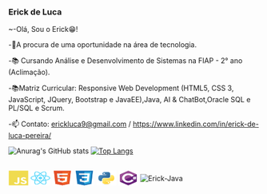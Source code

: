 ### Erick de Luca
~-Olá, Sou o Erick😁!

-🔎A procura de uma oportunidade na área de tecnologia.

-📚 Cursando Análise e Desenvolvimento de Sistemas na FIAP - 2° ano (Aclimação).

-📚Matriz Curricular: Responsive Web Development (HTML5, CSS 3, JavaScript, JQuery, Bootstrap e JavaEE),Java, AI & ChatBot,Oracle SQL e PL/SQL e Scrum.

-📫 Contato: erickluca9@gmail.com / https://www.linkedin.com/in/erick-de-luca-pereira/

![Anurag's GitHub stats](https://github-readme-stats.vercel.app/api?username=ericklukz&show_icons=true&theme=transparent)
[![Top Langs](https://github-readme-stats.vercel.app/api/top-langs/?username=ericklukz&layout=compact)](https://github.com/anuraghazra/github-readme-stats)

<div style="display: inline_block"><br>
  <img align="center" alt="Erick-Js" height="30" width="40" src="https://raw.githubusercontent.com/devicons/devicon/master/icons/javascript/javascript-plain.svg">
  <img align="center" alt="Erick-React" height="30" width="40" src="https://raw.githubusercontent.com/devicons/devicon/master/icons/react/react-original.svg">
  <img align="center" alt="Erick-HTML" height="30" width="40" src="https://raw.githubusercontent.com/devicons/devicon/master/icons/html5/html5-original.svg">
  <img align="center" alt="Erick-CSS" height="30" width="40" src="https://raw.githubusercontent.com/devicons/devicon/master/icons/css3/css3-original.svg">
  <img align="center" alt="Erick-Python" height="30" width="40" src="https://raw.githubusercontent.com/devicons/devicon/master/icons/python/python-original.svg">
  <img align="center" alt="Erick-Csharp" height="30" width="40" src="https://raw.githubusercontent.com/devicons/devicon/master/icons/csharp/csharp-original.svg">
  <img align="center" alt="Erick-Java" height="30" width="40" src="https://cdn.jsdelivr.net/gh/devicons/devicon/icons/java/java-plain-wordmark.svg">
</div>

